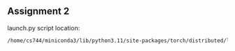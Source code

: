 ## Assignment 2


launch.py script location:

```bash
/home/cs744/miniconda3/lib/python3.11/site-packages/torch/distributed/launch.py
```